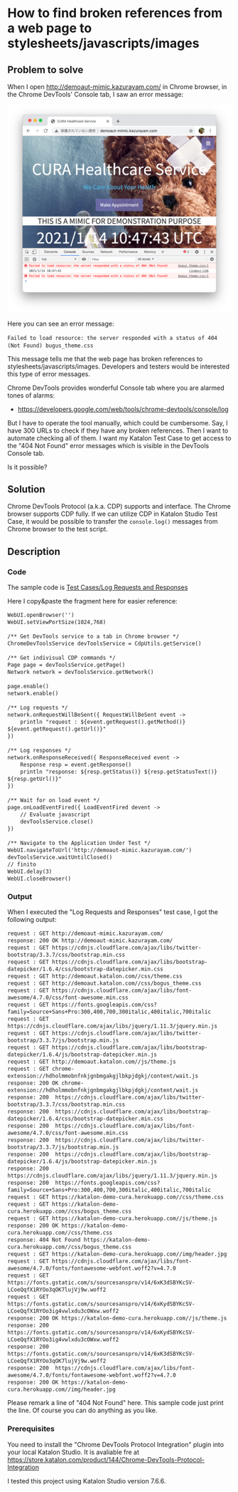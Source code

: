 How to find broken references from a web page to stylesheets/javascripts/images
====

## Problem to solve

When I open http://demoaut-mimic.kazurayam.com/ in Chrome browser, in the Chrome DevTools' Console tab, I saw an error message:

![404NotFound](images/404NotFound.png)

Here you can see an error message:

`Failed to load resource: the server responded with a status of 404 (Not Found) bugus_theme.css`

This message tells me that the web page has broken references to stylesheets/javascripts/images. Developers and testers would be interested this type of error messages.

Chrome DevTools provides wonderful Console tab where you are alarmed tones of alarms:

- https://developers.google.com/web/tools/chrome-devtools/console/log

But I have to operate the tool manually, which could be cumbersome. Say, I have 300 URLs to check if they have any broken references. Then I want to automate checking all of them. I want my Katalon Test Case to get access to the "404 Not Found" error messages which is visible in the DevTools Console tab.

Is it possible?

## Solution

Chrome DevTools Protocol (a.k.a. CDP) supports []() and []() interface. The Chrome browser supports CDP fully. If we can utilize CDP in Katalon Studio Test Case, it would be possible to transfer the `console.log()` messages from Chrome browser to the test script. 




## Description

### Code

The sample code is
[Test Cases/Log Requests and Responses](../Scripts/Log%20Requests%20and%20Responses/Script1610620664750.groovy)

Here I copy&paste the fragment here for easier reference:

```
WebUI.openBrowser('')
WebUI.setViewPortSize(1024,768)

/** Get DevTools service to a tab in Chrome browser */
ChromeDevToolsService devToolsService = CdpUtils.getService()

/** Get indivisual CDP commands */
Page page = devToolsService.getPage()
Network network = devToolsService.getNetwork()

page.enable()
network.enable()

/** Log requests */
network.onRequestWillBeSent({ RequestWillBeSent event ->
	println "request : ${event.getRequest().getMethod()} ${event.getRequest().getUrl()}"
})

/** Log responses */
network.onResponseReceived({ ResponseReceived event ->
	Response resp = event.getResponse()
	println "response: ${resp.getStatus()} ${resp.getStatusText()} ${resp.getUrl()}"
})

/** Wait for on load event */
page.onLoadEventFired({ LoadEventFired devent ->
	// Evaluate javascript
	devToolsService.close()
})

/** Navigate to the Application Under Test */
WebUI.navigateToUrl('http://demoaut-mimic.kazurayam.com/')
devToolsService.waitUntilClosed()
// finito
WebUI.delay(3)
WebUI.closeBrowser()
```

### Output

When I executed the "Log Requests and Responses" test case, I got the following output:

```
request : GET http://demoaut-mimic.kazurayam.com/
response: 200 OK http://demoaut-mimic.kazurayam.com/
request : GET https://cdnjs.cloudflare.com/ajax/libs/twitter-bootstrap/3.3.7/css/bootstrap.min.css
request : GET https://cdnjs.cloudflare.com/ajax/libs/bootstrap-datepicker/1.6.4/css/bootstrap-datepicker.min.css
request : GET http://demoaut.katalon.com//css/theme.css
request : GET http://demoaut.katalon.com//css/bogus_theme.css
request : GET https://cdnjs.cloudflare.com/ajax/libs/font-awesome/4.7.0/css/font-awesome.min.css
request : GET https://fonts.googleapis.com/css?family=Source+Sans+Pro:300,400,700,300italic,400italic,700italic
request : GET https://cdnjs.cloudflare.com/ajax/libs/jquery/1.11.3/jquery.min.js
request : GET https://cdnjs.cloudflare.com/ajax/libs/twitter-bootstrap/3.3.7/js/bootstrap.min.js
request : GET https://cdnjs.cloudflare.com/ajax/libs/bootstrap-datepicker/1.6.4/js/bootstrap-datepicker.min.js
request : GET http://demoaut.katalon.com//js/theme.js
request : GET chrome-extension://hdholmmobnfnkjgnbmgakgjlbkpjdgkj/content/wait.js
response: 200 OK chrome-extension://hdholmmobnfnkjgnbmgakgjlbkpjdgkj/content/wait.js
response: 200  https://cdnjs.cloudflare.com/ajax/libs/twitter-bootstrap/3.3.7/css/bootstrap.min.css
response: 200  https://cdnjs.cloudflare.com/ajax/libs/bootstrap-datepicker/1.6.4/css/bootstrap-datepicker.min.css
response: 200  https://cdnjs.cloudflare.com/ajax/libs/font-awesome/4.7.0/css/font-awesome.min.css
response: 200  https://cdnjs.cloudflare.com/ajax/libs/twitter-bootstrap/3.3.7/js/bootstrap.min.js
response: 200  https://cdnjs.cloudflare.com/ajax/libs/bootstrap-datepicker/1.6.4/js/bootstrap-datepicker.min.js
response: 200  https://cdnjs.cloudflare.com/ajax/libs/jquery/1.11.3/jquery.min.js
response: 200  https://fonts.googleapis.com/css?family=Source+Sans+Pro:300,400,700,300italic,400italic,700italic
request : GET https://katalon-demo-cura.herokuapp.com//css/theme.css
request : GET https://katalon-demo-cura.herokuapp.com//css/bogus_theme.css
request : GET https://katalon-demo-cura.herokuapp.com//js/theme.js
response: 200 OK https://katalon-demo-cura.herokuapp.com//css/theme.css
response: 404 Not Found https://katalon-demo-cura.herokuapp.com//css/bogus_theme.css
request : GET https://katalon-demo-cura.herokuapp.com//img/header.jpg
request : GET https://cdnjs.cloudflare.com/ajax/libs/font-awesome/4.7.0/fonts/fontawesome-webfont.woff2?v=4.7.0
request : GET https://fonts.gstatic.com/s/sourcesanspro/v14/6xK3dSBYKcSV-LCoeQqfX1RYOo3qOK7lujVj9w.woff2
request : GET https://fonts.gstatic.com/s/sourcesanspro/v14/6xKydSBYKcSV-LCoeQqfX1RYOo3ig4vwlxdu3cOWxw.woff2
response: 200 OK https://katalon-demo-cura.herokuapp.com//js/theme.js
response: 200  https://fonts.gstatic.com/s/sourcesanspro/v14/6xKydSBYKcSV-LCoeQqfX1RYOo3ig4vwlxdu3cOWxw.woff2
response: 200  https://fonts.gstatic.com/s/sourcesanspro/v14/6xK3dSBYKcSV-LCoeQqfX1RYOo3qOK7lujVj9w.woff2
response: 200  https://cdnjs.cloudflare.com/ajax/libs/font-awesome/4.7.0/fonts/fontawesome-webfont.woff2?v=4.7.0
response: 200 OK https://katalon-demo-cura.herokuapp.com//img/header.jpg
```

Please remark a line of "404 Not Found" here. This sample code just print the line. Of course you can do anything as you like.


### Prerequisites

You need to install the "Chrome DevTools Protocol Integration" plugin into your local Katalon Studio.
It is avaliable fre at
https://store.katalon.com/product/144/Chrome-DevTools-Protocol-Integration

I tested this project using Katalon Studio version 7.6.6.
